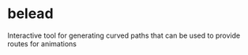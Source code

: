 # belead

Interactive tool for generating curved paths that can be used to provide routes for animations
